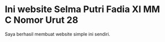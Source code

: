 <!DOCTYPE html>
<html>
<head>
 <meta charset=”utf-8”>
 <title>selma-mmc-27</title>
 </head>
<body>
<h1> Ini website Selma Putri Fadia XI MM C Nomor Urut 28</h1>
<p> Saya berhasil membuat website simple ini sendiri. </p>
</body>
</html>
